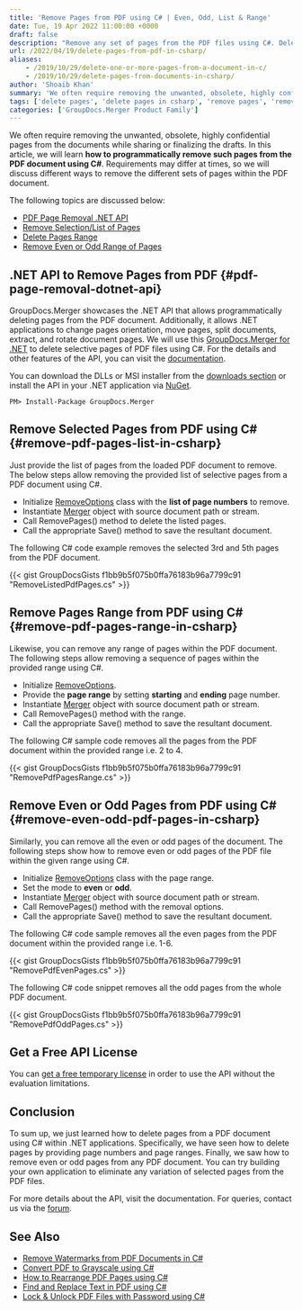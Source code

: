 ```yaml
---
title: 'Remove Pages from PDF using C# | Even, Odd, List & Range'
date: Tue, 19 Apr 2022 11:00:00 +0000
draft: false
description: "Remove any set of pages from the PDF files using C#. Delete list of pages, any given range, even or odd pages from PDF files within .NET application." 
url: /2022/04/19/delete-pages-from-pdf-in-csharp/
aliases:
    - /2019/10/29/delete-one-or-more-pages-from-a-document-in-c/
    - /2019/10/29/delete-pages-from-documents-in-csharp/
author: 'Shoaib Khan'
summary: 'We often require removing the unwanted, obsolete, highly confidential pages from the documents while sharing or finalizing the drafts. In this article, we will learn **how to programmatically remove such pages from the PDF document using C#**. Requirements may differ at times, so we will discuss different ways to remove the different sets of pages within the PDF document.'
tags: ['delete pages', 'delete pages in csharp', 'remove pages', 'remove pages in csharp', 'delete pages from pdf in csharp', 'delete pages in csharp']
categories: ['GroupDocs.Merger Product Family']
---
```


We often require removing the unwanted, obsolete, highly confidential pages from the documents while sharing or finalizing the drafts. In this article, we will learn **how to programmatically remove such pages from the PDF document using C#**. Requirements may differ at times, so we will discuss different ways to remove the different sets of pages within the PDF document. 

The following topics are discussed below:

- [PDF Page Removal .NET API](#pdf-page-removal-dotnet-api)
- [Remove Selection/List of Pages](#remove-pdf-pages-list-in-csharp)
- [Delete Pages Range](#remove-pdf-pages-range-in-csharp)
- [Remove Even or Odd Range of Pages](#remove-even-odd-pdf-pages-in-csharp)

## .NET API to Remove Pages from PDF {#pdf-page-removal-dotnet-api}

GroupDocs.Merger showcases the .NET API that allows programmatically deleting pages from the PDF document. Additionally, it allows .NET applications to change pages orientation, move pages, split documents, extract, and rotate document pages. We will use this [GroupDocs.Merger for .NET][1] to delete selective pages of PDF files using C#. For the details and other features of the API, you can visit the [documentation][2].

You can download the DLLs or MSI installer from the [downloads section][3] or install the API in your .NET application via [NuGet][4].

```
PM> Install-Package GroupDocs.Merger
```

## Remove Selected Pages from PDF using C# {#remove-pdf-pages-list-in-csharp}

Just provide the list of pages from the loaded PDF document to remove. The below steps allow removing the provided list of selective pages from a PDF document using C#.

- Initialize [RemoveOptions][5] class with the **list of page numbers** to remove.
- Instantiate [Merger][6] object with source document path or stream.
- Call RemovePages() method to delete the listed pages.
- Call the appropriate Save() method to save the resultant document.

The following C# code example removes the selected 3rd and 5th pages from the PDF document.

{{< gist GroupDocsGists f1bb9b5f075b0ffa76183b96a7799c91 "RemoveListedPdfPages.cs" >}}

## Remove Pages Range from PDF using C# {#remove-pdf-pages-range-in-csharp}

Likewise, you can remove any range of pages within the PDF document. The following steps allow removing a sequence of pages within the provided range using C#.

- Initialize [RemoveOptions][5].
- Provide the **page range** by setting **starting** and **ending** page number.
- Instantiate [Merger][6] object with source document path or stream.
- Call RemovePages() method with the range.
- Call the appropriate Save() method to save the resultant document.

The following C# sample code removes all the pages from the PDF document within the provided range i.e. 2 to 4.

{{< gist GroupDocsGists f1bb9b5f075b0ffa76183b96a7799c91 "RemovePdfPagesRange.cs" >}}

## Remove Even or Odd Pages from PDF using C# {#remove-even-odd-pdf-pages-in-csharp}

Similarly, you can remove all the even or odd pages of the document. The following steps show how to remove even or odd pages of the PDF file within the given range using C#.

- Initialize [RemoveOptions][5] class with the page range.
- Set the mode to **even** or **odd**.
- Instantiate [Merger][6] object with source document path or stream.
- Call RemovePages() method with the removal options.
- Call the appropriate Save() method to save the resultant document.

The following C# code sample removes all the even pages from the PDF document within the provided range i.e. 1-6.

{{< gist GroupDocsGists f1bb9b5f075b0ffa76183b96a7799c91 "RemovePdfEvenPages.cs" >}}

The following C# code snippet removes all the odd pages from the whole PDF document.

{{< gist GroupDocsGists f1bb9b5f075b0ffa76183b96a7799c91 "RemovePdfOddPages.cs" >}}

## Get a Free API License

You can [get a free temporary license][7] in order to use the API without the evaluation limitations.

## Conclusion

To sum up, we just learned how to delete pages from a PDF document using C# within .NET applications. Specifically, we have seen how to delete pages by providing page numbers and page ranges. Finally, we saw how to remove even or odd pages from any PDF document. You can try building your own application to eliminate any variation of selected pages from the PDF files.

For more details about the API, visit the documentation. For queries, contact us via the [forum][8].

## See Also
- [Remove Watermarks from PDF Documents in C#][9]
- [Convert PDF to Grayscale using C#][10]
- [How to Rearrange PDF Pages using C#][11]
- [Find and Replace Text in PDF using C#][12]
- [Lock & Unlock PDF Files with Password using C#][13]

[1]: https://products.groupdocs.com/merger/net
[2]: https://docs.groupdocs.com/merger/net/
[3]: https://downloads.groupdocs.com/merger/net
[4]: https://www.nuget.org/packages/groupdocs.merger/
[5]: https://apireference.groupdocs.com/merger/net/groupdocs.merger.domain.options/removeoptions
[6]: https://apireference.groupdocs.com/merger/net/groupdocs.merger/merger
[7]: https://purchase.groupdocs.com/temporary-license
[8]: https://forum.groupdocs.com/
[9]: https://blog.groupdocs.com/2022/03/25/remove-watermark-from-pdf-in-csharp/
[10]: https://blog.groupdocs.com/2022/03/16/convert-pdf-to-grayscale-jpg-png-images-in-csharp/
[11]: https://blog.groupdocs.com/2022/02/22/move-pdf-pages-using-csharp/
[12]: https://blog.groupdocs.com/2022/02/19/find-and-replace-text-in-pdf-using-csharp/
[13]: https://blog.groupdocs.com/2021/11/17/lock-unlock-pdf-files-with-password-using-csharp/
